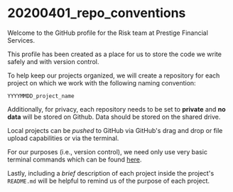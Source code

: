 # 20200401_repo_conventions

Welcome to the GitHub profile for the Risk team at Prestige Financial Services.

This profile has been created as a place for us to store the code we write safely and with version control.

To help keep our projects organized, we will create a repository for each project on which we work with the following naming convention:

```YYYYMMDD_project_name```

Additionally, for privacy, each repository needs to be set to **private** and **no data** will be stored on Github. Data should be stored on the shared drive.

Local projects can be *pushed* to GitHub via GitHub's drag and drop or file upload capabilities or via the terminal.

For our purposes (i.e., version control), we need only use very basic terminal commands which can be found [here](https://www.tutsmake.com/upload-project-files-on-github-using-command-line/).

Lastly, including a *brief* description of each project inside the project's ```README.md``` will be helpful to remind us of the purpose of each project.


